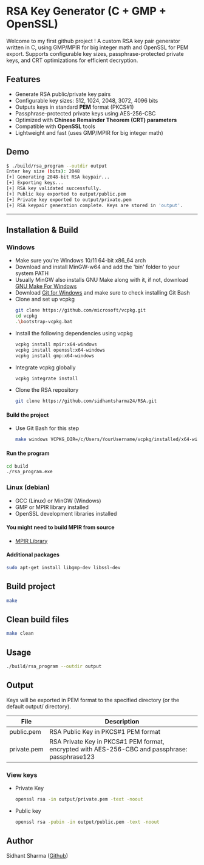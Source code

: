 # RSA Key Generator (C + GMP + OpenSSL)
Welcome to my first github project !
A custom RSA key pair generator written in C, using GMP/MPIR for big integer math and OpenSSL for PEM export. Supports configurable key sizes, passphrase-protected private keys, and CRT optimizations for efficient decryption.

##  Features

- Generate RSA public/private key pairs
- Configurable key sizes: 512, 1024, 2048, 3072, 4096 bits
- Outputs keys in standard **PEM** format (PKCS#1)
- Passphrase-protected private keys using AES-256-CBC
- Optimized with **Chinese Remainder Theorem (CRT) parameters**
- Compatible with **OpenSSL** tools
- Lightweight and fast (uses GMP/MPIR for big integer math)

##  Demo

```bash
$ ./build/rsa_program --outdir output
Enter key size (bits): 2048
[+] Generating 2048-bit RSA keypair...
[+] Exporting keys...
[+] RSA key validated successfully.
[+] Public key exported to output/public.pem
[+] Private key exported to output/private.pem
[+] RSA keypair generation complete. Keys are stored in 'output'.
```

---

##  Installation & Build
### Windows
- Make sure you're Windows 10/11 64-bit x86_64 arch
- Download and install MinGW-w64 and add the 'bin' folder to your system PATH
- Usually MinGW also installs GNU Make along with it, if not, download [GNU Make For Windows](https://gnuwin32.sourceforge.net/downlinks/make.php)
- Download [Git for Windows](https://github.com/git-for-windows/git/releases/download/v2.48.1.windows.1/Git-2.48.1-64-bit.exe) and make sure to check installing Git Bash
- Clone and set up vcpkg
  ```bash
  git clone https://github.com/microsoft/vcpkg.git
  cd vcpkg
  .\bootstrap-vcpkg.bat
  ```
- Install the following dependencies using vcpkg
  ```bash
  vcpkg install mpir:x64-windows
  vcpkg install openssl:x64-windows
  vcpkg install gmp:x64-windows
  ```
- Integrate vcpkg globally
  ```bash
  vcpkg integrate install
  ```
- Clone the RSA repository
  ```bash
  git clone https://github.com/sidhantsharma24/RSA.git
  ```
#### Build the project
- Use Git Bash for this step
  ```bash
  make windows VCPKG_DIR=/c/Users/YourUsername/vcpkg/installed/x64-windows
  ```
#### Run the program
```bash
cd build
./rsa_program.exe
```

### Linux (debian) 
- GCC (Linux) or MinGW (Windows)
- GMP or MPIR library installed
- OpenSSL development libraries installed
#### You might need to build MPIR from source
- [MPIR Library](https://github.com/wbhart/mpir)

#### Additional packages
```bash
sudo apt-get install libgmp-dev libssl-dev
```

## Build project
```bash
make
```
## Clean build files
```bash
make clean
```
## Usage
```bash
./build/rsa_program --outdir output
```

## Output
Keys will be exported in PEM format to the specified directory (or the default output/ directory).

| File  | Description |
| ------------- | ------------- |
| public.pem | RSA Public Key in PKCS#1 PEM format|
| private.pem | RSA Private Key in PKCS#1 PEM format, encrypted with AES-256-CBC and passphrase: passphrase123  |

### View keys
- Private Key
  ```bash
  openssl rsa -in output/private.pem -text -noout
  ```
- Public key
  ```bash
  openssl rsa -pubin -in output/public.pem -text -noout
  ```
## Author
Sidhant Sharma ([Github](https://github.com/sidhantsharma24))







